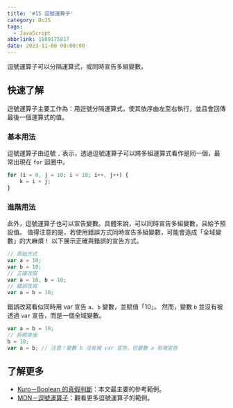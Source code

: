 ```yaml
---
title: '#15 逗號運算子'
category: DoJS
tags:
  - JavaScript
abbrlink: 1989175817
date: 2023-11-08 00:00:00
---
```

逗號運算子可以分隔運算式，或同時宣告多組變數。
<!--more-->
## 快速了解
逗號運算子主要工作為：用逗號分隔運算式，使其依序由左至右執行，並且會回傳最後一個運算式的值。
### 基本用法
逗號運算子由逗號 `,` 表示，透過逗號運算子可以將多組運算式看作是同一個，最常出現在 `for` 迴圈中。
```jsx
for (i = 0, j = 10; i < 10; i++, j++) {
	k = i + j;
}
```
### 進階用法
此外，逗號運算子也可以宣告變數。具體來說，可以同時宣告多組變數，且給予預設值。
值得注意的是，若使用錯誤方式同時宣告多組變數，可能會造成「全域變數」的大麻煩！
以下展示正確與錯誤的宣告方式。
```jsx
// 原始方式
var a = 10;
var b = 10;
// 正確改寫
var a = 10, b = 10;
// 錯誤改寫
var a = b = 10;
```
錯誤改寫看似同時用 var 宣告 `a`、`b` 變數，並賦值「10」。
然而，變數 `b` 並沒有被透過 `var` 宣告，而是一個全域變數。
```jsx
var a = b = 10;
// 拆開來後
b = 10;
var a = b; // 注意！變數 b 沒有被 var 宣告，但變數 a 有被宣告
```
## 了解更多
- [Kuro－Boolean 的真假判斷](https://ithelp.ithome.com.tw/articles/10191343)：本文最主要的參考範例。
- [MDN－逗號運算子](https://developer.mozilla.org/zh-CN/docs/Web/JavaScript/Reference/Operators/Comma_operator)：觀看更多逗號運算子的範例。
